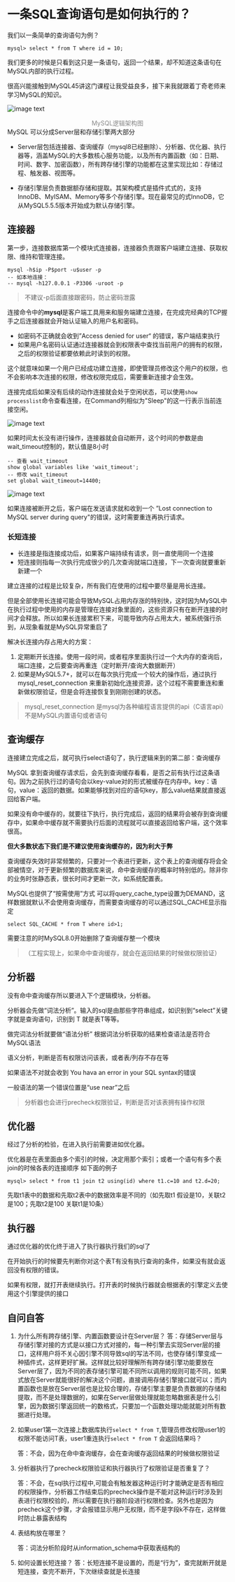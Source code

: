 # 一条SQL查询语句是如何执行的？

我们以一条简单的查询语句为例？

```mysql
mysql> select * from T where id = 10;
```

我们更多的时候是只看到这只是一条语句，返回一个结果，却不知道这条语句在MySQL内部的执行过程。

很高兴能接触到MySQL45讲这门课程让我受益良多，接下来我就跟着丁奇老师来学习MySQL的知识。



![image text](https://raw.githubusercontent.com/dddygin/intentional-learning/master/blog/images/mysql45/picture/mysql45-01-01.gif)

<div align=center style="color:#888888;">MySQL逻辑架构图</div>
MySQL 可以分成Server层和存储引擎两大部分

- Server层包括连接器、查询缓存（mysql8已经删除）、分析器、优化器、执行器等，涵盖MySQL的大多数核心服务功能，以及所有内置函数（如：日期、时间、数字、加密函数），所有跨存储引擎的功能都在这里实现比如：存储过程、触发器、视图等。

- 存储引擎层负责数据额存储和提取。其架构模式是插件式式的，支持InnoDB、MyISAM、Memory等多个存储引擎。现在最常见的式InnoDB，它从MySQL5.5.5版本开始成为默认存储引擎。

## 连接器

第一步，连接数据库第一个模块式连接器，连接器负责跟客户端建立连接、获取权限、维持和管理连接。

```mysql
mysql -h$ip -P$port -u$user -p
-- 如本地连接：
-- mysql -h127.0.0.1 -P3306 -uroot -p
```

> 不建议-p后面直接跟密码，防止密码泄露

连接命令中的**mysql**是客户端工具用来和服务端建立连接，在完成完经典的TCP握手之后连接器就会开始认证输入的用户名和密码。

- 如密码不正确就会收到”Access denied for user“ 的错误，客户端结束执行
- 如果用户名密码认证通过连接器就会到权限表中查找当前用户的拥有的权限，之后的权限验证都要依赖此时读到的权限。

这个就意味如果一个用户已经成功建立连接，即使管理员修改这个用户的权限，也不会影响本次连接的权限，修改权限完成后，需要重新连接才会生效。

连接完成后如果没有后续的动作连接就会处于空闲状态，可以使用`show processlist`命令查看连接，在Command列相似为"Sleep"的这一行表示当前连接空闲。

![image text](https://raw.githubusercontent.com/dddygin/intentional-learning/master/blog/images/mysql45/picture/mysql45-01-02.gif)

如果时间太长没有进行操作，连接器就会自动断开，这个时间的参数是由wait_timeout控制的，默认值是8小时

```mysql
-- 查看 wait_timeout
show global variables like 'wait_timeout';
-- 修改 wait_timeout
set global wait_timeout=14400;
```

![image text](https://raw.githubusercontent.com/dddygin/intentional-learning/master/blog/images/mysql45/picture/mysql45-01-03.gif)

如果连接被断开之后，客户端在发送请求就和收到一个 ”Lost connection to MySQL server during query"的错误，这时需要重连再执行请求。

### 长短连接

- 长连接是指连接成功后，如果客户端持续有请求，则一直使用同一个连接
- 短连接则指每一次执行完成很少的几次查询就端口连接，下一次查询就要重新新建一个

建立连接的过程是比较复杂，所有我们在使用的过程中要尽量是用长连接。

但是全部使用长连接可能会导致MySQL占用内存涨的特别快，这时因为MySQL中在执行过程中使用的内存是管理在连接对象里面的，这些资源只有在断开连接的时间才会释放。所以如果长连接累积下来，可能导致内存占用太大，被系统强行杀到，从现象看就是MySQL异常重启了

解决长连接内存占用大的方案：

1. 定期断开长连接。使用一段时间，或者程序里面执行过一个大内存的查询后，端口连接，之后要查询再重连（定时断开/查询大数据断开）
2. 如果是MySQL5.7+，就可以在每次执行完成一个较大的操作后，通过执行mysql_reset_connection 来重新初始化连接资源，这个过程不需要重连和重新做权限验证，但是会将连接恢复到刚刚创建的状态。

> mysql_reset_connection 是mysql为各种编程语言提供的api（C语言api） 不是MySQL内置语句或者语句



## 查询缓存

连接建立完成之后，就可执行select语句了，执行逻辑来到的第二部：查询缓存

MySQL 拿到查询缓存请求后，会先到查询缓存看看，是否之前有执行过这条语句。因为之前执行过的语句会以key-value对的形式被缓存在内存中。key：语句，value：返回的数据。如果能够找到对应的语句key，那么value结果就直接返回给客户端。

如果没有命中缓存的，就要往下执行，执行完成后，返回的结果将会被存到查询缓存中，如果命中缓存就不需要执行后面的流程就可以直接返回给客户端，这个效率很高。

**但大多数状态下我们是不建议使用查询缓存的，因为利大于弊**

查询缓存失效时非常频繁的，只要对一个表进行更新，这个表上的查询缓存将会全部被情空，对于更新频繁的数据库来说，命中查询缓存的概率时特别低的。除非你的业务时张静态表，很长时间才更新一次，如系统配置表。

MySQL也提供了“按需使用”方式 可以将query_cache_type设置为DEMAND，这样数据就默认不会使用查询缓存，而需要查询缓存的可以通过SQL_CACHE显示指定

```mysql
select SQL_CACHE * from T where id>1;
```

需要注意的时MySQL8.0开始删除了查询缓存整一个模块

> （工程实现上，如果命中查询缓存，就会在返回结果的时候做权限验证）
>

## 分析器

没有命中查询缓存所以要进入下个逻辑模块，分析器。

分析器会先做“词法分析”。输入的sql是由那些字符串组成，如识别到“select”关键字就是查询语句，识别到 T 就是表T等等。

做完词法分析就要做“语法分析” 根据词法分析获取的结果检查语法是否符合MySQL语法

语义分析，判断是否有权限访问该表，或者表/列存不存在等

如果语法不对就会收到 You hava an error in your SQL syntax的错误

一般语法的第一个错误位置是“use near”之后

> 分析器也会进行precheck权限验证，判断是否对该表拥有操作权限

## 优化器

经过了分析的检验，在进入执行前需要进如优化器。

优化器是在表里面由多个索引的时候，决定用那个索引；或者一个语句有多个表join的时候各表的连接顺序 如下面的例子

```mysql
mysql> select * from t1 join t2 using(id) where t1.c=10 and t2.d=20;
```

先取t1表中的数据和先取t2表中的数据效率是不同的（如先取t1 假设是10，关联t2是100；先取t2是100 关联t1是10条）

## 执行器

通过优化器的优化终于进入了执行器执行我们的sql了

在开始执行的时候要先判断你对这个表T有没有执行查询的条件，如果没有就会返回没有权限的错误。

如果有权限，就打开表继续执行。打开表的时候执行器就会根据表的引擎定义去使用这个引擎提供的接口


## 自问自答
1. 为什么所有跨存储引擎、内置函数要设计在Server层？
    答：存储Server层与存储引擎对接的方式是以接口方式对接的，每一种引擎去实现Server层的接口，这样用户将不关心因引擎不同导致sql的写法不同，也使存储引擎变成一种插件式，这样更好扩展。这样就比较好理解所有跨存储引擎功能要放在Server层了，因为不同的表存储引擎可能不同所以调用的规则可能不同，如果式放在Server就能很好的解决这个问题，直接调用存储引擎接口就可以；而内置函数也是放在Server层也是比较合理的，存储引擎主要是负责数据的存储和提取，而不是处理数据的，如果在Server层做处理就能忽略数据表是什么引擎，因为数据引擎返回统一的数格式，只要加一个函数处理功能就能对所有数据进行处理。

2. 如果user1第一次连接上数据库执行`select * from T`,管理员修改权限user1的权限不能访问T表，user1重连执行`select * from T` 会返回结果吗？

     答：不会，因为在命中查询缓存，会在查询缓存返回结果的时候做权限验证

3. 分析器执行了precheck权限验证和执行器执行了权限验证是否重复了？

     答：不会，在sql执行过程中,可能会有触发器这种运行时才能确定是否有相应的权限操作，分析器工作结束后的precheck操作是不能对这种运行时涉及到表进行权限校验的，所以需要在执行器阶段进行权限检查。另外也是因为precheck这个步骤，才会报错显示用户无权限，而不是字段k不存在，这样做时防止暴露表结构

4. 表结构放在哪里？

     答：词法分析阶段时从information_schema中获取表结构的

5. 如何设置长短连接？
     答：长短连接不是设置的，而是“行为”，查完就断开就是短连接，查完不断开，下次继续查就是长连接

     

